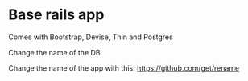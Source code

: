 # Base rails app
Comes with Bootstrap, Devise, Thin and Postgres

Change the name of the DB.

Change the name of the app with this: https://github.com/get/rename